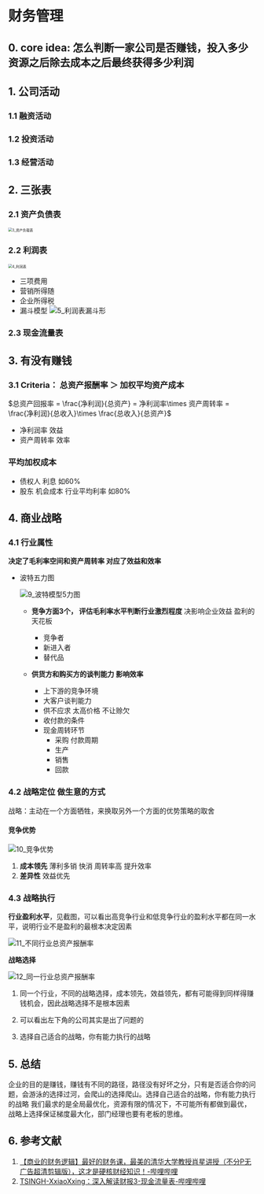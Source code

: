 # 财务管理
## 0. core idea: 怎么判断一家公司是否赚钱，投入多少资源之后除去成本之后最终获得多少利润

## 1. 公司活动

### 1.1 融资活动

### 1.2 投资活动

### 1.3 经营活动

## 2. 三张表

### 2.1 资产负债表

<img src="C:\Users\WLB\Desktop\财务管理\3_资产负载表.png" alt="3_资产负载表" style="zoom:50%;" />

### 2.2 利润表

<img src="C:\Users\WLB\Desktop\财务管理\4_利润表.png" alt="4_利润表" style="zoom:50%;" />

- 三项费用
- 营销所得随
- 企业所得税
- 漏斗模型
  ![5_利润表漏斗形](C:\Users\WLB\Desktop\财务管理\5_利润表漏斗形.png)

### 2.3 现金流量表

## 3. 有没有赚钱

### 3.1 Criteria： 总资产报酬率 ＞ 加权平均资产成本

$总资产回报率 = \frac{净利润}{总资产} = 净利润率\times 资产周转率 = \frac{净利润}{总收入}\times \frac{总收入}{总资产}$

- 净利润率  效益
- 资产周转率  效率

### 平均加权成本

- 债权人 利息  如60%
- 股东     机会成本  行业平均利率 如80%

## 4. 商业战略

### 4.1 行业属性 

**决定了毛利率空间和资产周转率  对应了效益和效率**

- 波特五力图

  ![9_波特模型5力图](C:\Users\WLB\Desktop\财务管理\9_波特模型5力图.png)

  - **竞争方面3个， 评估毛利率水平判断行业激烈程度** 决影响企业效益  盈利的天花板
  	- 竞争者
  	- 新进入者
  	- 替代品
  	
  - **供货方和购买方的谈判能力 影响效率** 
    - 上下游的竞争环境
    - 大客户谈判能力
    - 供不应求 太高价格 不让赊欠
    - 收付款的条件
    - 现金周转环节  
      - 采购 付款周期
      - 生产 
      - 销售
      - 回款

### 4.2 战略定位  做生意的方式

战略：主动在一个方面牺牲，来换取另外一个方面的优势策略的取舍

#### 竞争优势 

![10_竞争优势](C:\Users\WLB\Desktop\财务管理\10_竞争优势.png)

1. **成本领先**  薄利多销  快消 周转率高 提升效率
2. **差异性**  效益优先

### 4.3 战略执行

**行业盈利水平**，见截图，可以看出高竞争行业和低竞争行业的盈利水平都在同一水平，说明行业不是盈利的最根本决定因素

![11_不同行业总资产报酬率](C:\Users\WLB\Desktop\财务管理\11_不同行业总资产报酬率.png)

**战略选择**

![12_同一行业总资产报酬率](C:\Users\WLB\Desktop\财务管理\12_同一行业总资产报酬率.png)

1. 同一个行业，不同的战略选择，成本领先，效益领先，都有可能得到同样得赚钱机会，因此战略选择不是根本因素

2. 可以看出左下角的公司其实是出了问题的
3. 选择自己适合的战略，你有能力执行的战略

## 5. 总结

企业的目的是赚钱，赚钱有不同的路径，路径没有好坏之分，只有是否适合你的问题，会游泳的选择过河，会爬山的选择爬山。选择自己适合的战略，你有能力执行的战略
我们最求的是全局最优化，资源有限的情况下，不可能所有都做到最优，战略上选择保证梯度最大化，部门经理也要有老板的思维。

## 6. 参考文献

1. [【商业的财务逻辑】最好的财务课，最美的清华大学教授肖星讲授（不分P无广告超清剪辑版），这才是硬核财经知识！-哔哩哔哩](https://b23.tv/ndVU9p)
2. [TSINGH-XxiaoXxing：深入解读财报3-现金流量表-哔哩哔哩](https://b23.tv/slFpuP)


